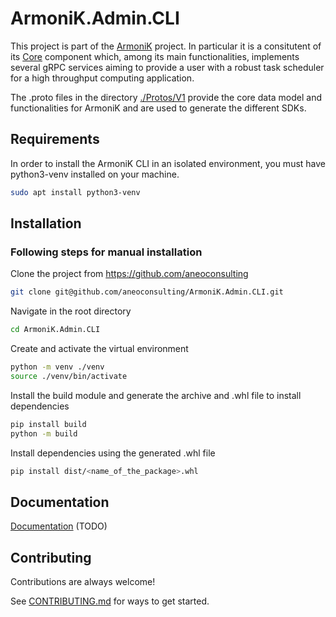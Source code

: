 # ArmoniK.Admin.CLI

This project is part of the [ArmoniK](https://github.com/aneoconsulting/ArmoniK) project.
In particular it is a consitutent of its [Core](https://github.com/aneoconsulting/ArmoniK.Core)
component which, among its main functionalities, implements several gRPC services aiming to
provide a user with a robust task scheduler for a high throughput computing application.

The .proto files in the directory [./Protos/V1](https://github.com/aneoconsulting/ArmoniK.Api/tree/main/Protos/V1) 
provide the core data model and functionalities for ArmoniK and are used to generate the different SDKs.

## Requirements

In order to install the ArmoniK CLI in an isolated environment, you must have python3-venv installed on your machine.

```bash
sudo apt install python3-venv
```

## Installation

### Following steps for manual installation

Clone the project from https://github.com/aneoconsulting

```bash
git clone git@github.com/aneoconsulting/ArmoniK.Admin.CLI.git
```

Navigate in the root directory

```bash
cd ArmoniK.Admin.CLI
```

Create and activate the virtual environment

```bash
python -m venv ./venv
source ./venv/bin/activate
```

Install the build module and generate the archive and .whl file to install dependencies

```bash
pip install build
python -m build
```

Install dependencies using the generated .whl file

```bash
pip install dist/<name_of_the_package>.whl
```

## Documentation

[Documentation](https://aneoconsulting.github.io/ArmoniK.Admin.CLI/api/index.html) (TODO)


## Contributing

Contributions are always welcome!

See [CONTRIBUTING.md](https://github.com/aneoconsulting/ArmoniK.Api/blob/main/CONTRIBUTING.md) for ways to get started.

